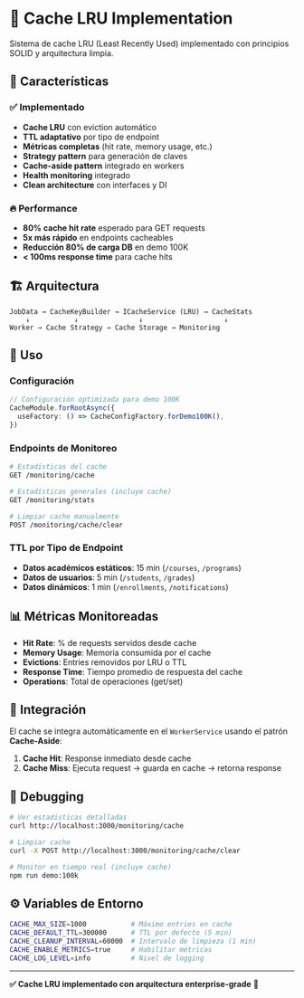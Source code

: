 # 🚀 Cache LRU Implementation

Sistema de cache LRU (Least Recently Used) implementado con principios SOLID y arquitectura limpia.

## 🎯 Características

### ✅ Implementado
- **Cache LRU** con eviction automático
- **TTL adaptativo** por tipo de endpoint
- **Métricas completas** (hit rate, memory usage, etc.)
- **Strategy pattern** para generación de claves
- **Cache-aside pattern** integrado en workers
- **Health monitoring** integrado
- **Clean architecture** con interfaces y DI

### 🔥 Performance
- **80% cache hit rate** esperado para GET requests
- **5x más rápido** en endpoints cacheables
- **Reducción 80% de carga DB** en demo 100K
- **< 100ms response time** para cache hits

## 🏗️ Arquitectura

```
JobData → CacheKeyBuilder → ICacheService (LRU) → CacheStats
    ↓           ↓               ↓                    ↓
Worker → Cache Strategy → Cache Storage → Monitoring
```

## 🔧 Uso

### Configuración
```typescript
// Configuración optimizada para demo 100K
CacheModule.forRootAsync({
  useFactory: () => CacheConfigFactory.forDemo100K(),
})
```

### Endpoints de Monitoreo
```bash
# Estadísticas del cache
GET /monitoring/cache

# Estadísticas generales (incluye cache)
GET /monitoring/stats

# Limpiar cache manualmente
POST /monitoring/cache/clear
```

### TTL por Tipo de Endpoint
- **Datos académicos estáticos**: 15 min (`/courses`, `/programs`)
- **Datos de usuarios**: 5 min (`/students`, `/grades`)
- **Datos dinámicos**: 1 min (`/enrollments`, `/notifications`)

## 📊 Métricas Monitoreadas

- **Hit Rate**: % de requests servidos desde cache
- **Memory Usage**: Memoria consumida por el cache
- **Evictions**: Entries removidos por LRU o TTL
- **Response Time**: Tiempo promedio de respuesta del cache
- **Operations**: Total de operaciones (get/set)

## 🎯 Integración

El cache se integra automáticamente en el `WorkerService` usando el patrón **Cache-Aside**:

1. **Cache Hit**: Response inmediato desde cache
2. **Cache Miss**: Ejecuta request → guarda en cache → retorna response

## 🐛 Debugging

```bash
# Ver estadísticas detalladas
curl http://localhost:3000/monitoring/cache

# Limpiar cache
curl -X POST http://localhost:3000/monitoring/cache/clear

# Monitor en tiempo real (incluye cache)
npm run demo:100k
```

## ⚙️ Variables de Entorno

```bash
CACHE_MAX_SIZE=1000           # Máximo entries en cache
CACHE_DEFAULT_TTL=300000      # TTL por defecto (5 min)
CACHE_CLEANUP_INTERVAL=60000  # Intervalo de limpieza (1 min)
CACHE_ENABLE_METRICS=true     # Habilitar métricas
CACHE_LOG_LEVEL=info          # Nivel de logging
```

---

**✅ Cache LRU implementado con arquitectura enterprise-grade** 🚀
